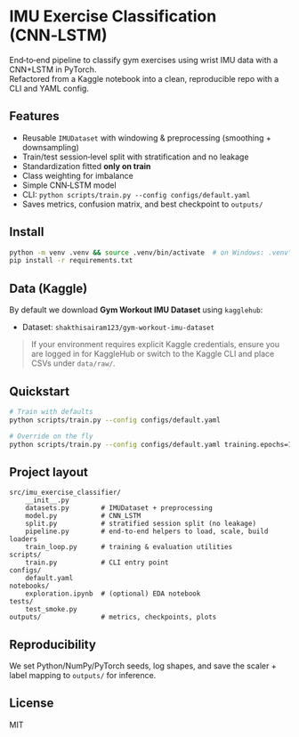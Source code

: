 # IMU Exercise Classification (CNN‑LSTM)

End‑to‑end pipeline to classify gym exercises using wrist IMU data with a CNN+LSTM in PyTorch.  
Refactored from a Kaggle notebook into a clean, reproducible repo with a CLI and YAML config.

## Features
- Reusable `IMUDataset` with windowing & preprocessing (smoothing + downsampling)
- Train/test session‑level split with stratification and no leakage
- Standardization fitted **only on train**
- Class weighting for imbalance
- Simple CNN‑LSTM model
- CLI: `python scripts/train.py --config configs/default.yaml`
- Saves metrics, confusion matrix, and best checkpoint to `outputs/`

## Install
```bash
python -m venv .venv && source .venv/bin/activate  # on Windows: .venv\Scripts\activate
pip install -r requirements.txt
```

## Data (Kaggle)
By default we download **Gym Workout IMU Dataset** using `kagglehub`:
- Dataset: `shakthisairam123/gym-workout-imu-dataset`

> If your environment requires explicit Kaggle credentials, ensure you are logged in for KaggleHub or switch to the Kaggle CLI and place CSVs under `data/raw/`.

## Quickstart
```bash
# Train with defaults
python scripts/train.py --config configs/default.yaml

# Override on the fly
python scripts/train.py --config configs/default.yaml training.epochs=10 training.batch_size=64
```

## Project layout
```
src/imu_exercise_classifier/
    __init__.py
    datasets.py        # IMUDataset + preprocessing
    model.py           # CNN_LSTM
    split.py           # stratified session split (no leakage)
    pipeline.py        # end-to-end helpers to load, scale, build loaders
    train_loop.py      # training & evaluation utilities
scripts/
    train.py           # CLI entry point
configs/
    default.yaml
notebooks/
    exploration.ipynb  # (optional) EDA notebook
tests/
    test_smoke.py
outputs/               # metrics, checkpoints, plots
```

## Reproducibility
We set Python/NumPy/PyTorch seeds, log shapes, and save the scaler + label mapping to `outputs/` for inference.

## License
MIT
